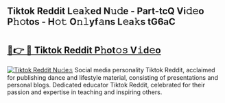 ## Tiktok Reddit L𝚎a𝚔ed N𝚞𝚍e - Part-tcQ Vi𝚍𝚎o P𝚑𝚘tos - H𝚘𝚝 O𝚗𝚕yf𝚊ns L𝚎a𝚔s tG6aC

# <h2><a href="http://kf6yd2.oniu.top/?m=Tiktok+Reddit">🔗👉 🔴 Tiktok Reddit P𝚑ot𝚘𝚜 V𝚒d𝚎o</a></h2>

[![Tiktok Reddit Nu𝚍e𝚜](https://i.imgur.com/0qMVB7G.gif)](http://kf6yd2.oniu.top/?m=Tiktok+Reddit)
Social media personality Tiktok Reddit, acclaimed for publishing dance and lifestyle material, consisting of presentations and personal blogs. Dedicated educator Tiktok Reddit, celebrated for their passion and expertise in teaching and inspiring others.  

